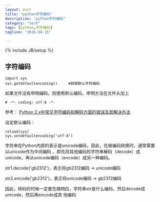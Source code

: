 ```yaml
---
layout: post
title: "python字符编码"
description: "python字符编码"
category: "tech"
tags: [python,字符编码]
tagline: "2016-04-15"

---
```

{% include JB/setup %}

## 字符编码

    import sys
    sys.getdefaultencoding()     #获取默认字符编码

如果文件没有申明编码，则使用默认编码，申明方法在文件头加上

    # -*- coding: utf-8 -*-

参考： [Python 2.x中常见字符编码和解码方面的错误及其解决办法](http://www.crifan.com/summary_python_2_x_common_string_encode_decode_error_reason_and_solution/)

设定默认编码：

    reload(sys)
    sys.setdefaultencoding('utf-8')

字符串在Python内部的表示是unicode编码，因此，在做编码转换时，通常需要以unicode作为中间编码
，即先将其他编码的字符串解码（decode）成unicode，再从unicode编码（encode）成另一种编码。

str1.decode('gb2312')，表示将gb2312编码 -> unicode编码

str2.encode('gb2312')，表示将unicode编码 -> gb2312编码

因此，转码的时候一定要先搞明白，字符串str是什么编码，然后decode成unicode，然后再encode成其
他编码
